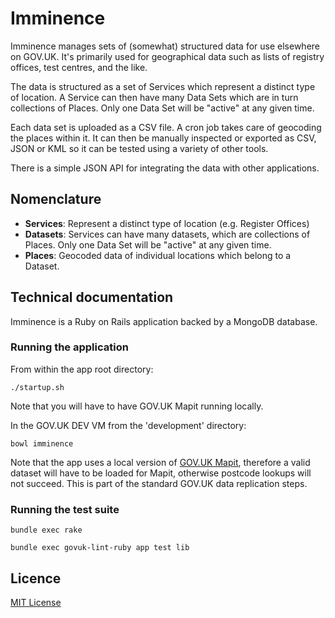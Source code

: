 # Imminence

Imminence manages sets of (somewhat) structured data for use elsewhere on GOV.UK.
It's primarily used for geographical data such as lists of registry offices, test
centres, and the like.

The data is structured as a set of Services which represent a distinct type of
location. A Service can then have many Data Sets which are in turn collections of
Places. Only one Data Set will be "active" at any given time.

Each data set is uploaded as a CSV file. A cron job takes care of geocoding the
places within it. It can then be manually inspected or exported as CSV, JSON or KML
so it can be tested using a variety of other tools.

There is a simple JSON API for integrating the data with other applications.

## Nomenclature

- **Services**: Represent a distinct type of location (e.g. Register Offices)
- **Datasets**: Services can have many datasets, which are collections of Places. Only one Data Set will be "active" at any given time.
- **Places**: Geocoded data of individual locations which belong to a Dataset.

## Technical documentation

Imminence is a Ruby on Rails application backed by a MongoDB database.

### Running the application

From within the app root directory:

`./startup.sh`

Note that you will have to have GOV.UK Mapit running locally.

In the GOV.UK DEV VM from the 'development' directory:

`bowl imminence`

Note that the app uses a local version of [GOV.UK Mapit](https://github.com/alphagov/mapit), therefore a valid dataset will have to be loaded for Mapit, otherwise postcode lookups will not succeed. This is part of the standard GOV.UK data replication steps.

### Running the test suite

`bundle exec rake`

`bundle exec govuk-lint-ruby app test lib`

## Licence

[MIT License](LICENCE)
